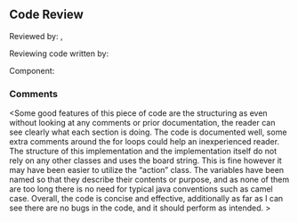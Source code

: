 ## Code Review

Reviewed by: <Thomas Daniel>, <u7490675>

Reviewing code written by: <Eliz So> <u7489812>

Component: <isActionWellFormed>

### Comments

<Some good features of this piece of code are the structuring as even without 
looking at any comments or prior documentation, the reader can see clearly 
what each section is doing. The code is documented well, some extra comments
around the for loops could help an inexperienced reader. The structure of this 
implementation and the implementation itself do not rely on any other classes 
and uses the board string. This is fine however it may have been easier to utilize
the “action” class.  The variables have been named so that they describe their 
contents or purpose, and as none of them are too long there is no need for 
typical java conventions such as camel case. Overall, the code is concise and
effective, additionally as far as I can see there are no bugs in the code, 
and it should perform as intended. >